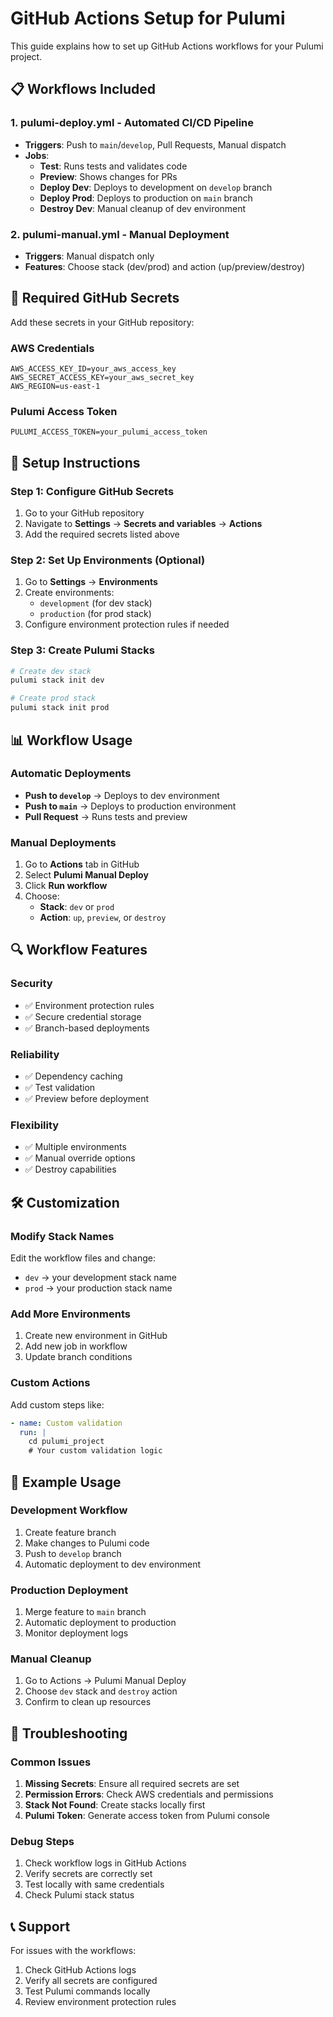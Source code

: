 # GitHub Actions Setup for Pulumi

This guide explains how to set up GitHub Actions workflows for your Pulumi project.

## 📋 **Workflows Included**

### 1. **pulumi-deploy.yml** - Automated CI/CD Pipeline
- **Triggers**: Push to `main`/`develop`, Pull Requests, Manual dispatch
- **Jobs**:
  - **Test**: Runs tests and validates code
  - **Preview**: Shows changes for PRs
  - **Deploy Dev**: Deploys to development on `develop` branch
  - **Deploy Prod**: Deploys to production on `main` branch
  - **Destroy Dev**: Manual cleanup of dev environment

### 2. **pulumi-manual.yml** - Manual Deployment
- **Triggers**: Manual dispatch only
- **Features**: Choose stack (dev/prod) and action (up/preview/destroy)

## 🔧 **Required GitHub Secrets**

Add these secrets in your GitHub repository:

### **AWS Credentials**
```
AWS_ACCESS_KEY_ID=your_aws_access_key
AWS_SECRET_ACCESS_KEY=your_aws_secret_key
AWS_REGION=us-east-1
```

### **Pulumi Access Token**
```
PULUMI_ACCESS_TOKEN=your_pulumi_access_token
```

## 🚀 **Setup Instructions**

### **Step 1: Configure GitHub Secrets**
1. Go to your GitHub repository
2. Navigate to **Settings** → **Secrets and variables** → **Actions**
3. Add the required secrets listed above

### **Step 2: Set Up Environments (Optional)**
1. Go to **Settings** → **Environments**
2. Create environments:
   - `development` (for dev stack)
   - `production` (for prod stack)
3. Configure environment protection rules if needed

### **Step 3: Create Pulumi Stacks**
```bash
# Create dev stack
pulumi stack init dev

# Create prod stack
pulumi stack init prod
```

## 📊 **Workflow Usage**

### **Automatic Deployments**
- **Push to `develop`** → Deploys to dev environment
- **Push to `main`** → Deploys to production environment
- **Pull Request** → Runs tests and preview

### **Manual Deployments**
1. Go to **Actions** tab in GitHub
2. Select **Pulumi Manual Deploy**
3. Click **Run workflow**
4. Choose:
   - **Stack**: `dev` or `prod`
   - **Action**: `up`, `preview`, or `destroy`

## 🔍 **Workflow Features**

### **Security**
- ✅ Environment protection rules
- ✅ Secure credential storage
- ✅ Branch-based deployments

### **Reliability**
- ✅ Dependency caching
- ✅ Test validation
- ✅ Preview before deployment

### **Flexibility**
- ✅ Multiple environments
- ✅ Manual override options
- ✅ Destroy capabilities

## 🛠 **Customization**

### **Modify Stack Names**
Edit the workflow files and change:
- `dev` → your development stack name
- `prod` → your production stack name

### **Add More Environments**
1. Create new environment in GitHub
2. Add new job in workflow
3. Update branch conditions

### **Custom Actions**
Add custom steps like:
```yaml
- name: Custom validation
  run: |
    cd pulumi_project
    # Your custom validation logic
```

## 📝 **Example Usage**

### **Development Workflow**
1. Create feature branch
2. Make changes to Pulumi code
3. Push to `develop` branch
4. Automatic deployment to dev environment

### **Production Deployment**
1. Merge feature to `main` branch
2. Automatic deployment to production
3. Monitor deployment logs

### **Manual Cleanup**
1. Go to Actions → Pulumi Manual Deploy
2. Choose `dev` stack and `destroy` action
3. Confirm to clean up resources

## 🚨 **Troubleshooting**

### **Common Issues**
1. **Missing Secrets**: Ensure all required secrets are set
2. **Permission Errors**: Check AWS credentials and permissions
3. **Stack Not Found**: Create stacks locally first
4. **Pulumi Token**: Generate access token from Pulumi console

### **Debug Steps**
1. Check workflow logs in GitHub Actions
2. Verify secrets are correctly set
3. Test locally with same credentials
4. Check Pulumi stack status

## 📞 **Support**

For issues with the workflows:
1. Check GitHub Actions logs
2. Verify all secrets are configured
3. Test Pulumi commands locally
4. Review environment protection rules 